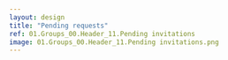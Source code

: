 ```yaml
---
layout: design
title: "Pending requests"
ref: 01.Groups_00.Header_11.Pending invitations
image: 01.Groups_00.Header_11.Pending invitations.png
---
```

